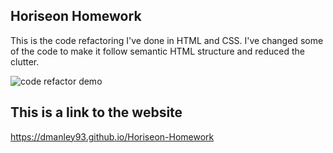 ## Horiseon Homework
This is the code refactoring I've done in HTML and CSS. I've changed some of the code to make it follow semantic HTML structure and reduced the clutter.

![code refactor demo](./Assets/images/digital-marketing-meeting.png)

## This is a link to the website
https://dmanley93.github.io/Horiseon-Homework
